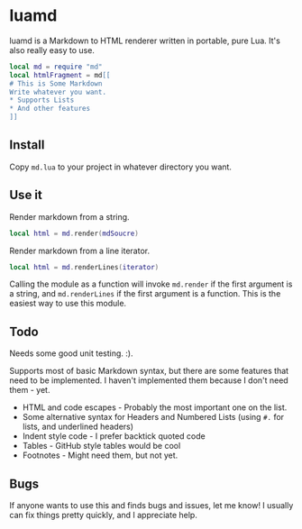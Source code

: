 # luamd
luamd is a Markdown to HTML renderer written in portable, pure Lua. It's also really easy to use.

```lua
local md = require "md"
local htmlFragment = md[[
# This is Some Markdown
Write whatever you want.
* Supports Lists
* And other features
]]
```

## Install
Copy `md.lua` to your project in whatever directory you want.

## Use it
Render markdown from a string.
```lua
local html = md.render(mdSoucre)
```

Render markdown from a line iterator.
```lua
local html = md.renderLines(iterator)
```

Calling the module as a function will invoke `md.render` if the first argument is a string, and
`md.renderLines` if the first argument is a function. This is the easiest way to use this module.

## Todo

Needs some good unit testing. :).

Supports most of basic Markdown syntax, but there are some features that need to be implemented.
I haven't implemented them because I don't need them - yet.

* HTML and code escapes - Probably the most important one on the list.
* Some alternative syntax for Headers and Numbered Lists (using `#.` for lists, and underlined headers)
* Indent style code - I prefer backtick quoted code
* Tables - GitHub style tables would be cool
* Footnotes - Might need them, but not yet.

## Bugs

If anyone wants to use this and finds bugs and issues, let me know! I usually can fix things pretty quickly, 
and I appreciate help.
